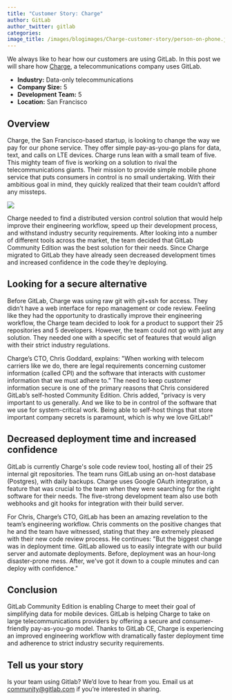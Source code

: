 ```yaml
---
title: "Customer Story: Charge"
author: GitLab
author_twitter: gitlab
categories: 
image_title: /images/blogimages/Charge-customer-story/person-on-phone.jpeg
---
```


We always like to hear how our customers are using GitLab. In this post we will share how [Charge](https://charge.co/), 
a telecommunications company uses GitLab. 

<!-- more -->

- **Industry:** Data-only telecommunications
- **Company Size:** 5
- **Development Team:** 5
- **Location:** San Francisco

## Overview

Charge, the San Francisco-based startup, is looking to change the way we pay for our phone 
service. They offer simple pay-as-you-go plans for data, text, and calls on LTE devices. Charge 
runs lean with a small team of five. This mighty team of five is working on a solution to rival the telecommunications giants. 
Their mission to provide simple mobile phone service that puts consumers in control is no small undertaking. 
With their ambitious goal in mind, they quickly realized that their team couldn’t afford any missteps.

![](/images/blogimages/Charge-customer-story/person-on-phone-2.jpeg)

Charge needed to find a distributed version control solution that would help improve their engineering workflow, speed up 
their development process, and withstand industry security requirements. After looking into a number 
of different tools across the market, the team decided that GitLab Community Edition was the 
best solution for their needs. Since Charge migrated to GitLab they have already 
seen decreased development times and increased confidence in the code they’re deploying.  

## Looking for a secure alternative

Before GitLab, Charge was using raw git with git+ssh for access. They didn’t have a web interface for repo management 
or code review. Feeling like they had the opportunity to drastically improve their engineering workflow, 
the Charge team decided to look for a product to support their 25 repositories and 5 developers. However, 
the team could not go with just any solution. They needed one with a specific set of features that would 
align with their strict industry regulations.

Charge’s CTO, Chris Goddard, explains: "When working with telecom carriers like we do, there are legal 
requirements concerning customer information (called CPI) and the software that interacts with customer 
information that we must adhere to.” The need to keep customer information secure is one of the primary 
reasons that Chris considered GitLab’s self-hosted Community Edition. Chris added, "privacy is very important 
to us generally. And we like to be in control of the software that we use for system-critical work. Being able 
to self-host things that store important company secrets is paramount, which is why we love GitLab!" 

## Decreased deployment time and increased confidence

GitLab is currently Charge's sole code review tool, hosting all of their 25 internal git repositories. 
The team runs GitLab using an on-host database (Postgres), with daily backups. Charge uses 
Google OAuth integration, a feature that was crucial to the team when they were searching for 
the right software for their needs. The five-strong development team also use both webhooks 
and git hooks for integration with their build server. 

For Chris, Charge’s CTO, GitLab has been an amazing revelation to the team’s engineering workflow. 
Chris comments on the positive changes that he and the team have witnessed, stating that they are 
extremely pleased with their new code review process. He continues: "But the biggest change was in deployment time. 
GitLab allowed us to easily integrate with our build server and automate deployments. Before, deployment 
was an hour-long disaster-prone mess. After, we've got it down to a couple minutes and can deploy with confidence."

## Conclusion

GitLab Community Edition is enabling Charge to meet their goal of simplifying data for mobile devices. 
GitLab is helping Charge to take on large telecommunications providers by offering a secure and consumer-friendly
pay-as-you-go model. Thanks to GitLab CE, Charge is experiencing an improved engineering workflow with dramatically faster 
deployment time and adherence to strict industry security requirements.  

## Tell us your story

Is your team using Gitlab? We’d love to hear from you.
Email us at community@gitlab.com if you’re interested in sharing.
